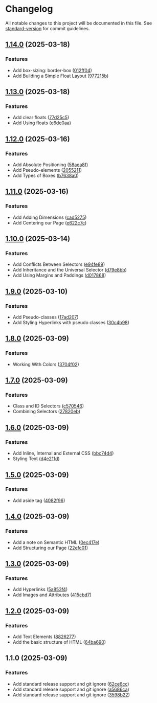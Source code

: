 # Changelog

All notable changes to this project will be documented in this file. See [standard-version](https://github.com/conventional-changelog/standard-version) for commit guidelines.

## [1.14.0](https://github.com/wakabibrian/HTML-and-CSS-Course-by-Jonas/compare/v1.13.0...v1.14.0) (2025-03-18)


### Features

* Add box-sizing: border-box ([012ff04](https://github.com/wakabibrian/HTML-and-CSS-Course-by-Jonas/commit/012ff048fe9ac6e1f171950610d7619daab0307b))
* Add Building a Simple Float Layout ([977215b](https://github.com/wakabibrian/HTML-and-CSS-Course-by-Jonas/commit/977215b3a1a2c7a48ae354312194928280708824))

## [1.13.0](https://github.com/wakabibrian/HTML-and-CSS-Course-by-Jonas/compare/v1.12.0...v1.13.0) (2025-03-18)


### Features

* Add clear floats ([77d25c5](https://github.com/wakabibrian/HTML-and-CSS-Course-by-Jonas/commit/77d25c530b15407f4919cb32c48be51decc4026b))
* Add Using floats ([e6de0aa](https://github.com/wakabibrian/HTML-and-CSS-Course-by-Jonas/commit/e6de0aa05b4d429f019fd069f66f2651977a6a18))

## [1.12.0](https://github.com/wakabibrian/HTML-and-CSS-Course-by-Jonas/compare/v1.11.0...v1.12.0) (2025-03-16)


### Features

* Add Absolute Positioning ([58aea8f](https://github.com/wakabibrian/HTML-and-CSS-Course-by-Jonas/commit/58aea8fef0f56b5ee10e7eb4058b27adf6e64698))
* Add Pseudo-elements ([2055211](https://github.com/wakabibrian/HTML-and-CSS-Course-by-Jonas/commit/20552119699d0c67b6c97f3bcac3f75fcdab1e9a))
* Add Types of Boxes ([b7638a0](https://github.com/wakabibrian/HTML-and-CSS-Course-by-Jonas/commit/b7638a068dbd43e6118c92f6a7e94f8619c7490c))

## [1.11.0](https://github.com/wakabibrian/HTML-and-CSS-Course-by-Jonas/compare/v1.10.0...v1.11.0) (2025-03-16)


### Features

* Add Adding Dimensions ([cad5275](https://github.com/wakabibrian/HTML-and-CSS-Course-by-Jonas/commit/cad5275a978857973573940a295f2d88f01d93d2))
* Add Centering our Page ([e622c7c](https://github.com/wakabibrian/HTML-and-CSS-Course-by-Jonas/commit/e622c7cdecb9093cef732cbe6177549bbdc29cb7))

## [1.10.0](https://github.com/wakabibrian/HTML-and-CSS-Course-by-Jonas/compare/v1.9.0...v1.10.0) (2025-03-14)


### Features

* Add Conflicts Between Selectors ([e94fe89](https://github.com/wakabibrian/HTML-and-CSS-Course-by-Jonas/commit/e94fe89f82b16c16b26f8c50b2d647aa25ae1793))
* Add Inheritance and the Universal Selector ([d79e8bb](https://github.com/wakabibrian/HTML-and-CSS-Course-by-Jonas/commit/d79e8bb72baf0e5fa08865affbac8c42d8cd013d))
* Add Using Margins and Paddings ([d017868](https://github.com/wakabibrian/HTML-and-CSS-Course-by-Jonas/commit/d017868e16b2d83469825d9550a4ec5cfa129a4c))

## [1.9.0](https://github.com/wakabibrian/HTML-and-CSS-Course-by-Jonas/compare/v1.8.0...v1.9.0) (2025-03-10)


### Features

* Add Pseudo-classes ([17ad207](https://github.com/wakabibrian/HTML-and-CSS-Course-by-Jonas/commit/17ad20700fc891fb4a633edc5eec2aeee7698140))
* Add Styling Hyperlinks with pseudo classes ([30c4b98](https://github.com/wakabibrian/HTML-and-CSS-Course-by-Jonas/commit/30c4b98ee037d9e2805ad153d0fa4aa3c6727887))

## [1.8.0](https://github.com/wakabibrian/HTML-and-CSS-Course-by-Jonas/compare/v1.7.0...v1.8.0) (2025-03-09)


### Features

* Working With Colors ([3704f02](https://github.com/wakabibrian/HTML-and-CSS-Course-by-Jonas/commit/3704f02d2dfdb1d06213cd8709ace805e8d952da))

## [1.7.0](https://github.com/wakabibrian/HTML-and-CSS-Course-by-Jonas/compare/v1.6.0...v1.7.0) (2025-03-09)


### Features

* Class and ID Selectors ([c570546](https://github.com/wakabibrian/HTML-and-CSS-Course-by-Jonas/commit/c570546bc1f1c489b43f384372fae426ec222c83))
* Combining Selectors ([27820eb](https://github.com/wakabibrian/HTML-and-CSS-Course-by-Jonas/commit/27820ebb181a18c9f789d0a9ec7b8d7c75151a81))

## [1.6.0](https://github.com/wakabibrian/HTML-and-CSS-Course-by-Jonas/compare/v1.5.0...v1.6.0) (2025-03-09)


### Features

* Add Inline, Internal and External CSS ([bbc74d4](https://github.com/wakabibrian/HTML-and-CSS-Course-by-Jonas/commit/bbc74d4e9af60856cb176f9210af04199b2f2534))
* Styling Text ([d4e211d](https://github.com/wakabibrian/HTML-and-CSS-Course-by-Jonas/commit/d4e211da51864ae6ebe1da717a961a7d5b2dcdfc))

## [1.5.0](https://github.com/wakabibrian/HTML-and-CSS-Course-by-Jonas/compare/v1.4.0...v1.5.0) (2025-03-09)


### Features

* Add aside tag ([4082f96](https://github.com/wakabibrian/HTML-and-CSS-Course-by-Jonas/commit/4082f967fe3eb75043331f36f622db7445305248))

## [1.4.0](https://github.com/wakabibrian/HTML-and-CSS-Course-by-Jonas/compare/v1.3.0...v1.4.0) (2025-03-09)


### Features

* Add a note on Semantic HTML ([0ec417e](https://github.com/wakabibrian/HTML-and-CSS-Course-by-Jonas/commit/0ec417edabf41423b57b0d616b93f4b24b544902))
* Add Structuring our Page ([22efc01](https://github.com/wakabibrian/HTML-and-CSS-Course-by-Jonas/commit/22efc0154ab294742815d84bb66157739700f003))

## [1.3.0](https://github.com/wakabibrian/HTML-and-CSS-Course-by-Jonas/compare/v1.2.0...v1.3.0) (2025-03-09)


### Features

* Add Hyperlinks ([5a853f4](https://github.com/wakabibrian/HTML-and-CSS-Course-by-Jonas/commit/5a853f421261992290b1e3379a26b7feaa3b53bb))
* Add Images and Attributes ([415cbd7](https://github.com/wakabibrian/HTML-and-CSS-Course-by-Jonas/commit/415cbd79abb6af7a96b9ff64b81585c3307c68ee))

## [1.2.0](https://github.com/wakabibrian/HTML-and-CSS-Course-by-Jonas/compare/v1.1.0...v1.2.0) (2025-03-09)


### Features

* Add Text Elements ([8826277](https://github.com/wakabibrian/HTML-and-CSS-Course-by-Jonas/commit/88262778884049a48de4f2467c4f3545ecf5b70c))
* Add the basic structure of HTML ([64ba690](https://github.com/wakabibrian/HTML-and-CSS-Course-by-Jonas/commit/64ba69047c0afaae05bd73a528482e198b4706fc))

## 1.1.0 (2025-03-09)


### Features

* Add standard release support and git ignore ([62ce6cc](https://github.com/wakabibrian/HTML-and-CSS-Course-by-Jonas/commit/62ce6ccbd0a4c670c5f7637b447309735715d3d4))
* Add standard release support and git ignore ([a5686ca](https://github.com/wakabibrian/HTML-and-CSS-Course-by-Jonas/commit/a5686ca1c4f8b3efbffd695be5cc4591f7a3666e))
* Add standard release support and git ignore ([3598b22](https://github.com/wakabibrian/HTML-and-CSS-Course-by-Jonas/commit/3598b22de669eba277239fb9e5ba80172f66bc10))

